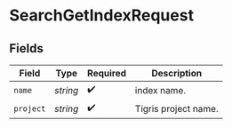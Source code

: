 # SearchGetIndexRequest


## Fields

| Field                | Type                 | Required             | Description          |
| -------------------- | -------------------- | -------------------- | -------------------- |
| `name`               | *string*             | :heavy_check_mark:   | index name.          |
| `project`            | *string*             | :heavy_check_mark:   | Tigris project name. |